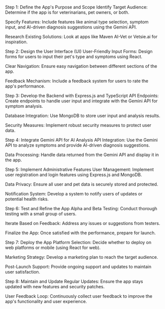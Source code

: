 Step 1: Define the App's Purpose and Scope
Identify Target Audience: Determine if the app is for veterinarians, pet owners, or both.

Specify Features: Include features like animal type selection, symptom input, and AI-driven diagnosis suggestions using the Gemini API.

Research Existing Solutions: Look at apps like Maven AI-Vet or Vetsie.ai for inspiration.

Step 2: Design the User Interface (UI)
User-Friendly Input Forms: Design forms for users to input their pet's type and symptoms using React.

Clear Navigation: Ensure easy navigation between different sections of the app.

Feedback Mechanism: Include a feedback system for users to rate the app's performance.

Step 3: Develop the Backend with Express.js and TypeScript
API Endpoints: Create endpoints to handle user input and integrate with the Gemini API for symptom analysis.

Database Integration: Use MongoDB to store user input and analysis results.

Security Measures: Implement robust security measures to protect user data.

Step 4: Integrate Gemini API for AI Analysis
API Integration: Use the Gemini API to analyze symptoms and provide AI-driven diagnosis suggestions.

Data Processing: Handle data returned from the Gemini API and display it in the app.

Step 5: Implement Administrative Features
User Management: Implement user registration and login features using Express.js and MongoDB.

Data Privacy: Ensure all user and pet data is securely stored and protected.

Notification System: Develop a system to notify users of updates or potential health risks.

Step 6: Test and Refine the App
Alpha and Beta Testing: Conduct thorough testing with a small group of users.

Iterate Based on Feedback: Address any issues or suggestions from testers.

Finalize the App: Once satisfied with the performance, prepare for launch.

Step 7: Deploy the App
Platform Selection: Decide whether to deploy on web platforms or mobile (using React for web).

Marketing Strategy: Develop a marketing plan to reach the target audience.

Post-Launch Support: Provide ongoing support and updates to maintain user satisfaction.

Step 8: Maintain and Update
Regular Updates: Ensure the app stays updated with new features and security patches.

User Feedback Loop: Continuously collect user feedback to improve the app's functionality and user experience.